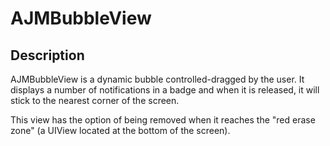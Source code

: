 # AJMBubbleView

## Description
AJMBubbleView is a dynamic bubble controlled-dragged by the user. It displays a number of notifications in a badge and when it
is released, it will stick to the nearest corner of the screen. 

This view has the option of being removed when it reaches the "red erase zone" (a UIView located at the bottom of the screen).




